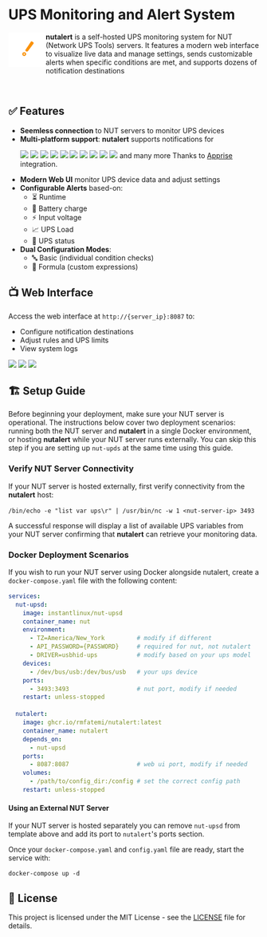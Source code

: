 # UPS Monitoring and Alert System

<p align="left"> <img align="left" src="https://github.com/rmfatemi/nutalert/blob/master/assets/logo.png" width="75"> <strong>nutalert</strong> is a self-hosted UPS monitoring system for NUT (Network UPS Tools) servers. It features a modern web interface to visualize live data and manage settings, sends customizable alerts when specific conditions are met, and supports dozens of notification destinations </p>
<br>

## ✅ Features
- **Seemless connection** to NUT servers to monitor UPS devices
- **Multi-platform support**: **nutalert** supports notifications for
  <p>
  <span>
    <img src="https://github.com/homarr-labs/dashboard-icons/blob/main/svg/telegram.svg" width="20">
    <img src="https://github.com/homarr-labs/dashboard-icons/blob/main/svg/slack.svg" width="20">
    <img src="https://github.com/homarr-labs/dashboard-icons/blob/main/svg/microsoft-teams.svg" width="20">
    <img src="https://github.com/homarr-labs/dashboard-icons/blob/main/svg/gmail.svg" width="20">
    <img src="https://github.com/homarr-labs/dashboard-icons/blob/main/svg/discord.svg" width="20">
    <img src="https://github.com/homarr-labs/dashboard-icons/blob/main/svg/whatsapp.svg" width="20">
    <img src="https://github.com/homarr-labs/dashboard-icons/blob/main/svg/gotify.svg" width="20">
    <img src="https://github.com/homarr-labs/dashboard-icons/blob/main/svg/ntfy.svg" width="20">
    <img src="https://github.com/homarr-labs/dashboard-icons/blob/main/svg/pushover.svg" width="20">
    <img src="https://github.com/homarr-labs/dashboard-icons/blob/main/svg/home-assistant.svg" width="20">
  </span>
   and many more Thanks to <a href="https://github.com/caronc/apprise">Apprise</a> integration.
</p>

- **Modern Web UI** monitor UPS device data and adjust settings
- **Configurable Alerts** based-on:
  - ⏳ Runtime
  - 🔋 Battery charge
  - ⚡ Input voltage
  - 📈 UPS Load
  - 🔄 UPS status
- **Dual Configuration Modes**:
  - 🔤 Basic (individual condition checks)
  - 🧮 Formula (custom expressions)

## 📺 Web Interface
Access the web interface at `http://{server_ip}:8087` to:
- Configure notification destinations
- Adjust rules and UPS limits
- View system logs

<img src="https://github.com/user-attachments/assets/3bfa467c-63d5-4742-8e1e-003b7b947ecd">
<img src="https://github.com/user-attachments/assets/33c5195a-dc40-4a43-a332-abda6b132346">
<img src="https://github.com/user-attachments/assets/2c0b461d-1909-4d1b-a1fb-796640c9da4b">

## 🏗️ Setup Guide

Before beginning your deployment, make sure your NUT server is operational. The instructions below cover two deployment scenarios: running both the NUT server and **nutalert** in a single Docker environment, or hosting **nutalert** while your NUT server runs externally. You can skip this step if you are setting up `nut-upds` at the same time using this guide.

### Verify NUT Server Connectivity
If your NUT server is hosted externally, first verify connectivity from the **nutalert** host:

`/bin/echo -e "list var ups\r" | /usr/bin/nc -w 1 <nut-server-ip> 3493`

A successful response will display a list of available UPS variables from your NUT server confirming that **nutalert** can retrieve your monitoring data.

### Docker Deployment Scenarios

If you wish to run your NUT server using Docker alongside nutalert, create a `docker-compose.yaml` file with the following content:

```yaml
services:
  nut-upsd:
    image: instantlinux/nut-upsd
    container_name: nut
    environment:
      - TZ=America/New_York         # modify if different
      - API_PASSWORD={PASSWORD}     # required for nut, not nutalert
      - DRIVER=usbhid-ups           # modify based on your ups model
    devices:
      - /dev/bus/usb:/dev/bus/usb   # your ups device
    ports:
      - 3493:3493                   # nut port, modify if needed
    restart: unless-stopped

  nutalert:
    image: ghcr.io/rmfatemi/nutalert:latest
    container_name: nutalert
    depends_on:
      - nut-upsd
    ports:
      - 8087:8087                   # web ui port, modify if needed
    volumes:
      - /path/to/config_dir:/config # set the correct config path
    restart: unless-stopped
```
#### Using an External NUT Server
If your NUT server is hosted separately you can remove `nut-upsd` from template above and add its port to `nutalert`'s ports section.

Once your `docker-compose.yaml` and `config.yaml` file are ready, start the service with:
```
docker-compose up -d
```

## 🔑 License

This project is licensed under the MIT License - see the [LICENSE](https://github.com/rmfatemi/nutalert/blob/master/LICENSE) file for details.
